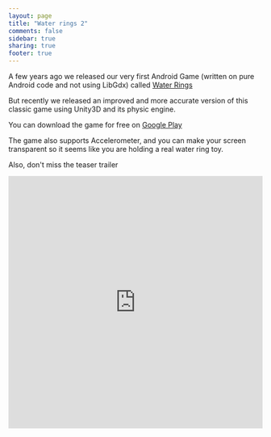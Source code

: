 ```yaml
---
layout: page
title: "Water rings 2"
comments: false
sidebar: true
sharing: true
footer: true
---
```


A few years ago we released our very first Android Game (written on pure Android code and not using LibGdx) 
called [Water Rings](https://play.google.com/store/apps/details?id=net.coconauts.waterrings)

But recently we released an improved and more accurate version of this classic game using Unity3D and its physic engine.

You can download the game for free on [Google Play](https://play.google.com/store/apps/details?id=net.coconauts.water3d)

The game also supports Accelerometer, and you can make  your screen transparent so it seems like you are holding a real
water ring toy.

Also, don't miss the teaser trailer

<iframe width="100%" height="500" src="https://www.youtube.com/embed/5VBlgFSvP_w" frameborder="0" allowfullscreen></iframe>